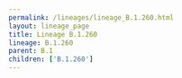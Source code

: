 ```yaml
---
permalink: /lineages/lineage_B.1.260.html
layout: lineage_page
title: Lineage B.1.260
lineage: B.1.260
parent: B.1
children: ['B.1.260']
---
```

